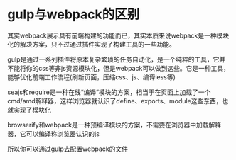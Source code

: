 # gulp与webpack的区别
其实webpack展示具有前端构建的功能而已，其实本质来说webpack是一种模块化的解决方案，只不过通过插件实现了构建工具的一些功能。

gulp是通过一系列插件将原本复杂繁琐的任务自动化，是一个纯粹的工具，它并不能将你的css等非js资源模块化，但是webpack可以做到这些。它是一种工具，能够优化前端工作流程(刷新页面，压缩css、js、编译less等)

seajs和require是一种在线“编译”模块的方案，相当于在页面上加载了一个cmd/amd解释器，这样浏览器就认识了define、exports、module这些东西，也就实现了模块化

browserify和webpack是一种预编译模块的方案，不需要在浏览器中加载解释器，它可以编译称浏览器认识的js

所以你可以通过gulp去配置webpack的文件




